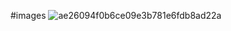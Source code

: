 #images
![ae26094f0b6ce09e3b781e6fdb8ad22a](https://user-images.githubusercontent.com/117952216/204805563-14b65233-5cd2-4592-9075-cfc545b1cb5d.png)
